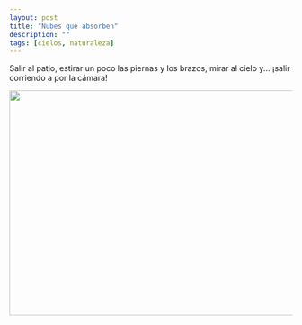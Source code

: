 ```yaml
---
layout: post
title: "Nubes que absorben"
description: ""
tags: [cielos, naturaleza]
---
```


Salir al patio, estirar un poco las piernas y los brazos, mirar al cielo y... ¡salir corriendo a por la cámara!

<img class="aligncenter size-full wp-image-388" src="//emerrefe.github.io/photography-blog/images/nubes.png" width="2288" height="400" />

